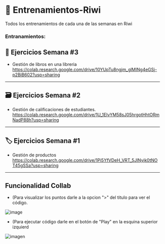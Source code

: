 # 🌈 Entrenamientos-Riwi
Todos los entrenamientos de cada una de las semanas en Riwi

### Entranamientos:

##  📖 Ejercicios Semana #3
- Gestión de libros en una libreria
https://colab.research.google.com/drive/10YUpTu8ngjm_glMINg4eGSj-p2BiB602?usp=sharing

--- 
## 🗃️ Ejercicios Semana #2
- Gestión de calificaciones de estudiantes.
https://colab.research.google.com/drive/1U_1EIvYM58sJ05hrgotHhtORmNadP88h?usp=sharing

---
## 🏷️ Ejercicios Semana #1
- Gestión de productos
https://colab.research.google.com/drive/1Pi5YfVDeH_VRT_5JlNyjk0tNOT45gSSa?usp=sharing

---
## Funcionalidad Collab

- (Para visualizar los puntos darle a la opcion ">" del titulo para ver el código.
  
![image](https://github.com/user-attachments/assets/0dbfe39f-c60e-4151-a6af-bcd17963977e)

- (Para ejecutar código darle en el botón de "Play" en la esquina superior izquierd
  
![imagen](https://github.com/user-attachments/assets/262df6a9-8b6a-48a1-bfd4-c2aed523f23d)

